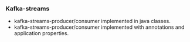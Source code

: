 ### Kafka-streams

- kafka-streams-producer/consumer implemented in java classes.
- kafka-streams-producer/consumer implemented with annotations and application properties.